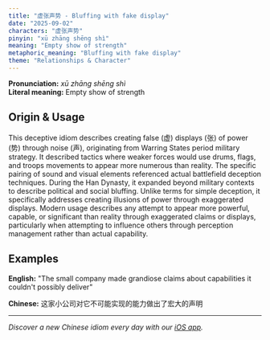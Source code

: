 ```yaml
---
title: "虚张声势 - Bluffing with fake display"
date: "2025-09-02"
characters: "虚张声势"
pinyin: "xū zhāng shēng shì"
meaning: "Empty show of strength"
metaphoric_meaning: "Bluffing with fake display"
theme: "Relationships & Character"
---
```


**Pronunciation:** *xū zhāng shēng shì*  
**Literal meaning:** Empty show of strength

## Origin & Usage

This deceptive idiom describes creating false (虚) displays (张) of power (势) through noise (声), originating from Warring States period military strategy. It described tactics where weaker forces would use drums, flags, and troops movements to appear more numerous than reality. The specific pairing of sound and visual elements referenced actual battlefield deception techniques. During the Han Dynasty, it expanded beyond military contexts to describe political and social bluffing. Unlike terms for simple deception, it specifically addresses creating illusions of power through exaggerated displays. Modern usage describes any attempt to appear more powerful, capable, or significant than reality through exaggerated claims or displays, particularly when attempting to influence others through perception management rather than actual capability.

## Examples

**English:** "The small company made grandiose claims about capabilities it couldn't possibly deliver"

**Chinese:** 这家小公司对它不可能实现的能力做出了宏大的声明

---

*Discover a new Chinese idiom every day with our [iOS app](https://apps.apple.com/us/app/daily-chinese-idioms/id6740611324).*
